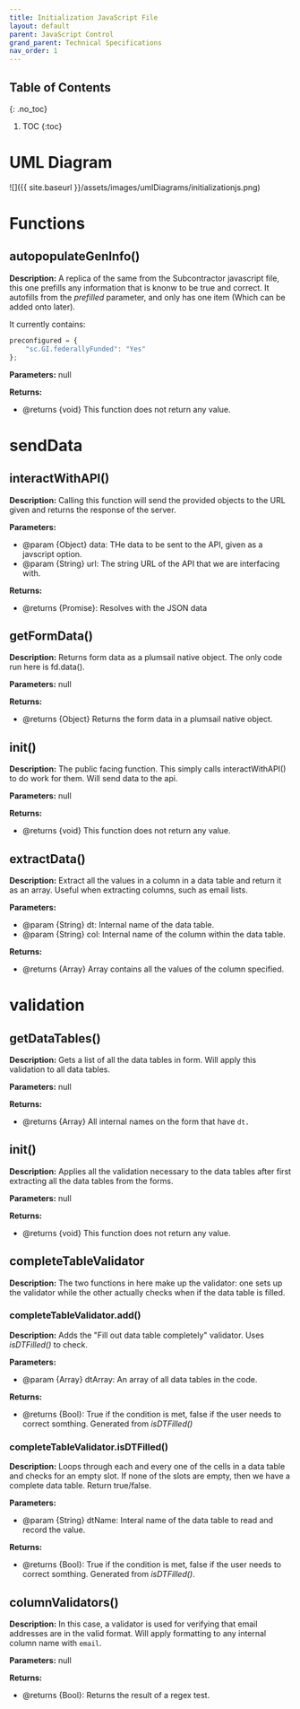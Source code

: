 ```yaml
---
title: Initialization JavaScript File
layout: default
parent: JavaScript Control
grand_parent: Technical Specifications
nav_order: 1
---
```


## Table of Contents 
{: .no_toc}

1. TOC
{:toc}


# UML Diagram
![]({{ site.baseurl }}/assets/images/umlDiagrams/initializationjs.png)

# Functions

## autopopulateGenInfo()

**Description:** A replica of the same from the Subcontractor javascript file, this one prefills any information that is knonw to be true and correct. It autofills from the *prefilled* parameter, and only has one item (Which can be added onto later).

It currently contains:
```js
preconfigured = {
	"sc.GI.federallyFunded": "Yes"
};
```

**Parameters:** null

**Returns:** 
- @returns {void} This function does not return any value.

# sendData

## interactWithAPI()

**Description:** Calling this function will send the provided objects to the URL given and returns the response of the server.

**Parameters:** 
- @param {Object} data: THe data to be sent to the API, given as a javscript option.
- @param {String} url: The string URL of the API that we are interfacing with.

**Returns:** 
- @returns {Promise}: Resolves with the JSON data

## getFormData()

**Description:** Returns form data as a plumsail native object. The only code run here is fd.data().

**Parameters:** null

**Returns:** 
- @returns {Object} Returns the form data in a plumsail native object.

## init()

**Description:** The public facing function. This simply calls interactWithAPI() to do work for them. Will send data to the api. 

**Parameters:** null

**Returns:** 
- @returns {void} This function does not return any value.

## extractData()

**Description:** Extract all the values in a column in a data table and return it as an array. Useful when extracting columns, such as email lists. 

**Parameters:** 
- @param {String} dt: Internal name of the data table.
- @param {String} col: Internal name of the column within the data table. 

**Returns:** 
- @returns {Array} Array contains all the values of the column specified.

# validation

## getDataTables()

**Description:** Gets a list of all the data tables in form. Will apply this validation to all data tables.

**Parameters:** null

**Returns:** 
- @returns {Array} All internal names on the form that have `dt.`

## init()

**Description:** Applies all the validation necessary to the data tables after first extracting all the data tables from the forms.

**Parameters:** null

**Returns:** 
- @returns {void} This function does not return any value.

## completeTableValidator
**Description:** The two functions in here make up the validator: one sets up the validator while the other actually checks when if the data table is filled.

### completeTableValidator.add()

**Description:** Adds the "Fill out data table completely" validator. Uses *isDTFilled()* to check.

**Parameters:** 
- @param {Array} dtArray: An array of all data tables in the code.

**Returns:** 
- @returns {Bool}: True if the condition is met, false if the user needs to correct somthing. Generated from *isDTFilled()*

### completeTableValidator.isDTFilled()

**Description:** Loops through each and every one of the cells in a data table and checks for an empty slot. If none of the slots are empty, then we have a complete data table. Return true/false.

**Parameters:**
- @param {String} dtName: Interal name of the data table to read and record the value.

**Returns:** 
- @returns {Bool}: True if the condition is met, false if the user needs to correct somthing. Generated from *isDTFilled()*.

## columnValidators()

**Description:** In this case, a validator is used for verifying that email addresses are in the valid format. Will apply formatting to any internal column name with `email`.

**Parameters:** null

**Returns:** 
- @returns {Bool}: Returns the result of a regex test.